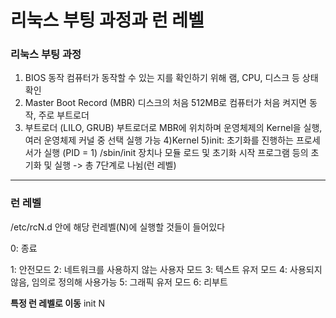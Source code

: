 # 리눅스 부팅 과정과 런 레벨

### 리눅스 부팅 과정

1) BIOS 동작
컴퓨터가 동작할 수 있는 지를 확인하기 위해
램, CPU, 디스크 등 상태 확인
2) Master Boot Record (MBR)
디스크의 처음 512MB로 컴퓨터가 처음 켜지면 동작, 주로 부트로더
3) 부트로더 (LILO, GRUB)
부트로더로 MBR에 위치하며 운영체제의 Kernel을 실행, 여러 운영체제 커널 중 선택 실행 가능
4)Kernel
5)init: 초기화를 진행하는 프로세서가 실행 (PID = 1)
/sbin/init
장치나 모듈 로드 및 초기화
시작 프로그램 등의 초기화 및 실행 -> 총 7단계로 나뉨(런 레벨)

---

### 런 레벨

 /etc/rcN.d 안에 해당 런레벨(N)에 실행할 것들이 들어있다

0: 종료

1: 안전모드
2: 네트워크를 사용하지 않는 사용자 모드
3: 텍스트 유저 모드
4: 사용되지 않음, 임의로 정의해 사용가능
5: 그래픽 유저 모드
6: 리부트

__특정 런 레벨로 이동__
init N



